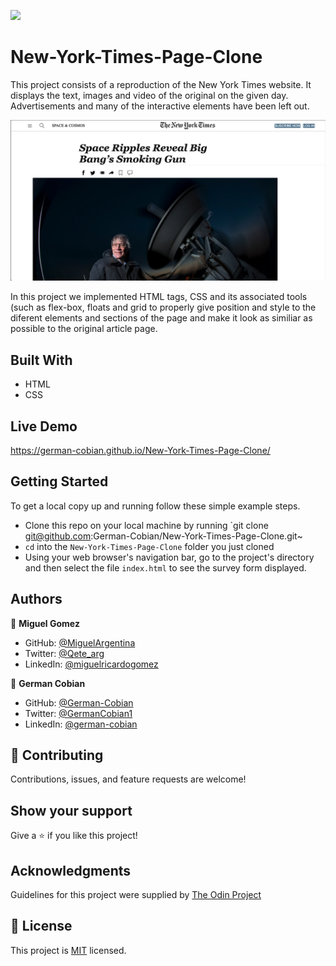 ![](https://img.shields.io/badge/Microverse-blueviolet)

# New-York-Times-Page-Clone

This project consists of a reproduction of the New York Times website. It displays the text, images and video of the original on the given day. Advertisements and many of the interactive elements have been left out.

![New York Times homepage](/assets/New-York-Times-homepage.png?raw=true "New York Times homepage")

In this project we implemented HTML tags, CSS and its associated tools (such as flex-box, floats and grid to properly give position and style to the diferent elements and sections of the page and make it look as similiar as possible to the original article page.


## Built With

- HTML
- CSS


## Live Demo

https://german-cobian.github.io/New-York-Times-Page-Clone/


## Getting Started

To get a local copy up and running follow these simple example steps.

* Clone this repo on your local machine by running `git clone git@github.com:German-Cobian/New-York-Times-Page-Clone.git~
* `cd` into the `New-York-Times-Page-Clone` folder you just cloned
* Using your web browser's navigation bar, go to the project's directory and then select the file `index.html` to see the survey form displayed.


## Authors

👤 **Miguel Gomez**

* GitHub: [@MiguelArgentina](https://github.com/MiguelArgentina)
* Twitter: [@Qete_arg](https://twitter.com/Qete_arg)
* LinkedIn: [@miguelricardogomez](https://www.linkedin.com/in/miguelricardogomez)

👤 **German Cobian**

* GitHub: [@German-Cobian](https://github.com/German-Cobian)
* Twitter: [@GermanCobian1](https://twitter.com/GermanCobian1)
* LinkedIn: [@german-cobian](https://www.linkedin.com/in/german-cobian)


## 🤝 Contributing

Contributions, issues, and feature requests are welcome!


## Show your support

Give a ⭐️ if you like this project!


## Acknowledgments

Guidelines for this project were supplied by [The Odin Project](https://www.theodinproject.com/paths/full-stack-javascript/courses/html-and-css/lessons/positioning-and-floating-elements)


## 📝 License

This project is [MIT](https://github.com/German-Cobian/New-York-Times-Page-Clone/blob/main/LICENSE) licensed.